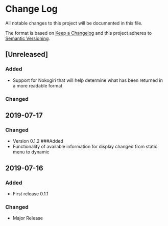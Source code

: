 # Change Log
All notable changes to this project will be documented in this file.

The format is based on [Keep a Changelog](http://keepachangelog.com/)
and this project adheres to [Semantic Versioning](http://semver.org/).

## [Unreleased]
### Added
- Support for Nokogiri that will help determine what has been returned in a more readable format

### Changed

## 2019-07-17
### Changed
- Version 0.1.2
###Added
- Functionality of available information for display changed from static menu to dynamic

## 2019-07-16
### Added
- First release 0.1.1

### Changed
- Major Release
